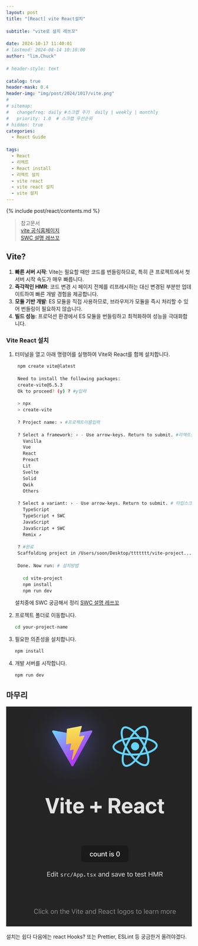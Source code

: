 ```yaml
---
layout: post
title: "[React] vite React설치"

subtitle: "vite로 설치 레쓰꼬"

date: 2024-10-17 11:40:01
# lastmod: 2024-08-14 10:10:00
author: "lim.Chuck"

# header-style: text

catalog: true
header-mask: 0.4
header-img: "img/post/2024/1017/vite.png"
#
# sitemap:
#   changefreq: daily #스크랩 주기  daily | weekly | monthly
#   priority: 1.0  # 스크랩 우선순위
# hidden: true
categories:
  - React Guide

tags:
  - React
  - 리엑트
  - React install
  - 리엑트 설치
  - vite react
  - vite react 설치
  - vite 설치
---
```


{% include post/react/contents.md %}

> 참고문서  
> [vite 공식홈페이지](https://ko.vitejs.dev/guide/)  
> [SWC 설명 레쓰꼬](/2024/10/17/swc/)

## Vite?

1. **빠른 서버 시작**: Vite는 필요할 때만 코드를 번들링하므로, 특히 큰 프로젝트에서 첫 서버 시작 속도가 매우 빠릅니다.
2. **즉각적인 HMR**: 코드 변경 시 페이지 전체를 리프레시하는 대신 변경된 부분만 업데이트하여 빠른 개발 경험을 제공합니다.
3. **모듈 기반 개발**: ES 모듈을 직접 사용하므로, 브라우저가 모듈을 즉시 처리할 수 있어 번들링이 필요하지 않습니다.
4. **빌드 성능**: 프로덕션 환경에서 ES 모듈을 번들링하고 최적화하여 성능을 극대화합니다.

### Vite React 설치

1. 터미널을 열고 아래 명령어를 실행하여 Vite와 React를 함께 설치합니다.

   ```bash
    npm create vite@latest

    Need to install the following packages:
    create-vite@5.5.3
    Ok to proceed? (y) ? #y입력

    > npx
    > create-vite

    ? Project name: › #프로젝트이름입력

    ? Select a framework: › - Use arrow-keys. Return to submit. #리엑트선택
      Vanilla
      Vue
      React
      Preact
      Lit
      Svelte
      Solid
      Qwik
      Others

    ? Select a variant: › - Use arrow-keys. Return to submit. # 타입스크립트 또는 js선택
      TypeScript
      TypeScript + SWC
      JavaScript
      JavaScript + SWC
      Remix ↗

    ? #완료
    Scaffolding project in /Users/soon/Desktop/ttttttt/vite-project... # init된 경로

    Done. Now run: # 설치방법

      cd vite-project
      npm install
      npm run dev

   ```

   설치중에 SWC 궁금해서 정리 [SWC 설명 레쓰꼬](/2024/10/17/swc/)

2. 프로젝트 폴더로 이동합니다.

   ```bash
   cd your-project-name
   ```

3. 필요한 의존성을 설치합니다.

   ```bash
   npm install
   ```

4. 개발 서버를 시작합니다.

   ```bash
   npm run dev
   ```

## 마무리

![vite](/img/post/2024/1017/vite.png)

설치는 쉽다 다음에는 react Hooks? 또는 Prettier, ESLint 등 궁금한거 올려야겠다.
